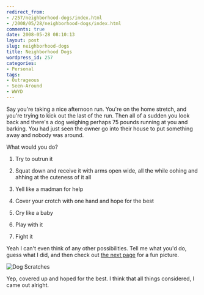 ```yaml
---
redirect_from:
- /257/neighborhood-dogs/index.html
- /2008/05/28/neighborhood-dogs/index.html
comments: true
date: 2008-05-28 08:10:13
layout: post
slug: neighborhood-dogs
title: Neighborhood Dogs
wordpress_id: 257
categories:
- Personal
tags:
- Outrageous
- Seen-Around
- WWYD
---
```


Say you're taking a nice afternoon run.  You're on the home stretch, and you're trying to kick out the last of the run.  Then all of a sudden you look back and there's a dog weighing perhaps 75 pounds running at you and barking.  You had just seen the owner go into their house to put something away and nobody was around.  

What would you do?





  1. Try to outrun it


  2. Squat down and receive it with arms open wide, all the while oohing and ahhing at the cuteness of it all


  3. Yell like a madman for help


  4. Cover your crotch with one hand and hope for the best


  5. Cry like a baby


  6. Play with it


  7. Fight it



Yeah I can't even think of any other possibilities.  Tell me what you'd do, guess what I did, and then check out [the next page](http://www.goingthewongway.com/2008/05/28/neighborhood-dogs/2/) for a fun picture.

![Dog Scratches](http://farm4.static.flickr.com/3186/2530479444_e32106f489.jpg)

Yep, covered up and hoped for the best.  I think that all things considered, I came out alright.
